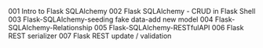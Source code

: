 001 Intro to Flask SQLAlchemy
002 Flask SQLAlchemy - CRUD in Flask Shell
003 Flask-SQLAlchemy-seeding fake data-add new model
004 Flask-SQLAlchemy-Relationship
005 Flask-SQLAlchemy-RESTfulAPI
006 Flask REST serializer
007 Flask REST update / validation
